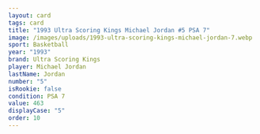 ```yaml
---
layout: card
tags: card
title: "1993 Ultra Scoring Kings Michael Jordan #5 PSA 7"
image: /images/uploads/1993-ultra-scoring-kings-michael-jordan-7.webp
sport: Basketball
year: "1993"
brand: Ultra Scoring Kings
player: Michael Jordan
lastName: Jordan
number: "5"
isRookie: false
condition: PSA 7
value: 463
displayCase: "5"
order: 10
---
```

